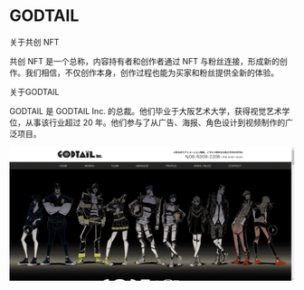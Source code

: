 # GODTAIL

关于共创 NFT

共创 NFT 是一个总称，内容持有者和创作者通过 NFT 与粉丝连接，形成新的创作。我们相信，不仅创作本身，创作过程也能为买家和粉丝提供全新的体验。

关于GODTAIL

GODTAIL 是 GODTAIL Inc. 的总裁。他们毕业于大阪艺术大学，获得视觉艺术学位，从事该行业超过 20 年。他们参与了从广告、海报、角色设计到视频制作的广泛项目。

![nft](1662127425400_new.png)
